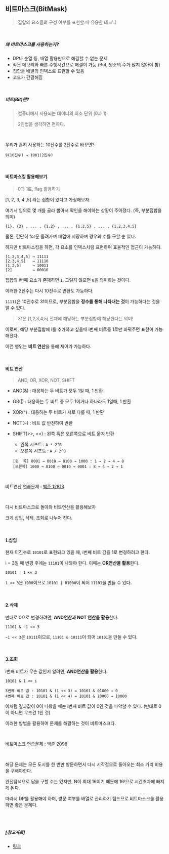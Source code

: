 ## 비트마스크(BitMask)

> 집합의 요소들의 구성 여부를 표현할 때 유용한 테크닉

<br>

##### *왜 비트마스크를 사용하는가?*

- DP나 순열 등, 배열 활용만으로 해결할 수 없는 문제
- 작은 메모리와 빠른 수행시간으로 해결이 가능 (But, 원소의 수가 많지 않아야 함)
- 집합을 배열의 인덱스로 표현할 수 있음
- 코드가 간결해짐

<br>

##### *비트(Bit)란?*

> 컴퓨터에서 사용되는 데이터의 최소 단위 (0과 1)
>
> 2진법을 생각하면 편하다.

<br>

우리가 흔히 사용하는 10진수를 2진수로 바꾸면?

`9(10진수) → 1001(2진수)`

<br>

#### 비트마스킹 활용해보기

> 0과 1로, flag 활용하기

[1, 2, 3, 4 ,5] 라는 집합이 있다고 가정해보자.

여기서 임의로 몇 개를 골라 뽑아서 확인을 해야하는 상황이 주어졌다. (즉, 부분집합을 의미)

```
{1}, {2} , ... , {1,2} , ... , {1,2,5} , ... , {1,2,3,4,5}
```

물론, 간단히 for문 돌려가며 배열에 저장하며 경우의 수를 구할 순 있다.

하지만 비트마스킹을 하면, 각 요소를 인덱스처럼 표현하여 효율적인 접근이 가능하다.

```
[1,2,3,4,5] → 11111
[2,3,4,5]   → 11110
[1,2,5]     → 10011
[2]         → 00010
```

집합의 i번째 요소가 존재하면 `1`, 그렇지 않으면 `0`을 의미하는 것이다.

이러한 2진수는 다시 10진수로 변환도 가능하다.

`11111`은 10진수로 31이므로, 부분집합을 **정수를 통해 나타내는 것**이 가능하다는 것을 알 수 있다.

> 31은 [1,2,3,4,5] 전체에 해당하는 부분집합에 해당한다는 의미!

이로써, 해당 부분집합에 i를 추가하고 싶을때 i번째 비트를 1로만 바꿔주면 표현이 가능해졌다.

이런 행위는 **비트 연산**을 통해 제어가 가능하다.

<br>

#### 비트 연산

> AND, OR, XOR, NOT, SHIFT

- AND(&) : 대응하는 두 비트가 모두 1일 때, 1 반환

- OR(|) : 대응하는 두 비트 중 모두 1이거나 하나라도 1일때, 1 반환

- XOR(^) : 대응하는 두 비트가 서로 다를 때, 1 반환

- NOT(~) : 비트 값 반전하여 반환

- SHIFT(>>, <<) : 왼쪽 혹은 오른쪽으로 비트 옮겨 반환

  - 왼쪽 시프트 : `A * 2^B`
  - 오른쪽 시프트 : `A / 2^B`

  ```
  [왼  쪽] 0001 → 0010 → 0100 → 1000 : 1 → 2 → 4 → 8
  [오른쪽] 1000 → 0100 → 0010 → 0001 : 8 → 4 → 2 → 1
  ```

<br>

비트연산 연습문제 : [백준 12813](https://www.acmicpc.net/problem/12813)

<br>

다시 비트마스크로 돌아와 비트연산을 활용해보자

크게 삽입, 삭제, 조회로 나누어 진다.

<br>

#### 1.삽입

현재 이진수로 `10101`로 표현되고 있을 때, i번째 비트 값을 1로 변경하려고 한다.

i = 3일 때 변경 후에는 `11101`이 나와야 한다. 이때는 **OR연산을 활용**한다.

```
10101 | 1 << 3
```

`1 << 3`은 `1000`이므로 `10101 | 01000`이 되어 `11101`을 만들 수 있다.

<br>

#### 2.삭제

반대로 0으로 변경하려면, **AND연산과 NOT 연산을 활용**한다.

```
11101 & ~1 << 3
```

`~1 << 3`은 `10111`이므로, `11101 & 10111`이 되어 `10101`을 만들 수 있다.

<br>

#### 3.조회

i번째 비트가 무슨 값인지 알려면, **AND연산을 활용**한다.

```
10101 & 1 << i

3번째 비트 값 : 10101 & (1 << 3) = 10101 & 01000 → 0
4번째 비트 값 : 10101 & (1 << 4) = 10101 & 10000 → 10000
```

이처럼 결과값이 0이 나왔을 때는 i번째 비트 값이 0인 것을 파악할 수 있다. (반대로 0이 아니면 무조건 1인 것)

이러한 방법을 활용하여 문제를 해결하는 것이 비트마스크다.

<br>

비트마스크 연습문제 : [백준 2098](https://www.acmicpc.net/problem/2098)

<br>

해당 문제는 모든 도시를 한 번만 방문하면서 다시 시작점으로 돌아오는 최소 거리 비용을 구해야한다.

완전탐색으로 답을 구할 수는 있지만, N이 최대 16이기 때문에 16!으로 시간초과에 빠지게 된다.

따라서 DP를 활용해야 하며, 방문 여부를 배열로 관리하기 힘드므로 비트마스크를 활용하면 좋은 문제다.

<br>

<br>

##### [참고자료]

- [링크](https://mygumi.tistory.com/361)
